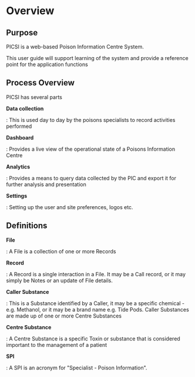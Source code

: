 # Overview

## Purpose

PICSI is a web-based Poison Information Centre System.

This user guide will support learning of the system and provide a
reference point for the application functions

## Process Overview

PICSI has several parts

**Data collection**

:   This is used day to day by the poisons specialists to record
    activities performed

**Dashboard**

:   Provides a live view of the operational state of a Poisons
    Information Centre

**Analytics**

:   Provides a means to query data collected by the PIC and export it
    for further analysis and presentation

**Settings**

:   Setting up the user and site preferences, logos etc.

## Definitions

**File**

: A File is a collection of one or more Records

**Record**

: A Record is a single interaction in a File. It may be a Call
record, or it may simply be Notes or an update of File details.

**Caller Substance**

: This is a Substance identified by a Caller, it may be a specific
chemical - e.g. Methanol, or it may be a brand name e.g. Tide Pods.
Caller Substances are made up of one or more Centre Substances

**Centre Substance**

: A Centre Substance is a specific Toxin or substance that is considered
important to the management of a patient

**SPI**

: A SPI is an acronym for "Specialist - Poison Information". 
